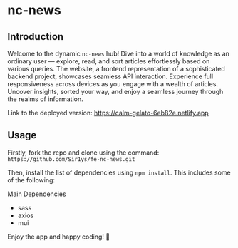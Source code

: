 # nc-news

## Introduction

Welcome to the dynamic `nc-news` hub! Dive into a world of knowledge as an ordinary user — explore, read, and sort articles effortlessly based on various queries. The website, a frontend representation of a sophisticated backend project, showcases seamless API interaction. Experience full responsiveness across devices as you engage with a wealth of articles. Uncover insights, sorted your way, and enjoy a seamless journey through the realms of information.

Link to the deployed version: https://calm-gelato-6eb82e.netlify.app

## Usage

Firstly, fork the repo and clone using the command: `https://github.com/Sir1ys/fe-nc-news.git`

Then, install the list of dependencies using `npm install`. This includes some of the following:

Main Dependencies

- sass
- axios
- mui

Enjoy the app and happy coding! 🐙
